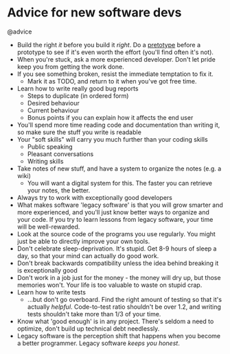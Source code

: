 # Advice for new software devs
@advice 


* Build the right *it* before you build it *right*. Do a [pretotype](http://www.pretotyping.org) before a prototype to see if it's even worth the effort (you'll find often it's not).
* When you're stuck, ask a more experienced developer. Don't let pride keep you from getting the work done.
* If you see something broken, resist the immediate temptation to fix it.
	* Mark it as TODO, and return to it when you've got free time.
* Learn how to write really good bug reports
	* Steps to duplicate (in ordered form)
	* Desired behaviour
	* Current behaviour
	* Bonus points if you can explain how it affects the end user
* You'll spend more time reading code and documentation than writing it, so make sure the stuff you write is readable
* Your "soft skills" will carry you much further than your coding skills
	* Public speaking
	* Pleasant conversations
	* Writing skills
* Take notes of new stuff, and have a system to organize the notes (e.g. a wiki)
	* You will want a digital system for this. The faster you can retrieve your notes, the better.
* Always try to work with exceptionally good developers
* What makes software 'legacy software' is that you will grow smarter and more experienced, and you'll just know better ways to organize and your code. If you try to learn lessons from legacy software, your time will be well-rewarded.
* Look at the source code of the programs you use regularly. You might just be able to directly improve your own tools.
* Don't celebrate sleep-deprivation. It's stupid. Get 8-9 hours of sleep a day, so that your mind can actually do good work.
* Don't break backwards compatibility unless the idea behind breaking it is exceptionally good
* Don't work in a job just for the money - the money will dry up, but those memories won't. Your life is too valuable to waste on stupid crap.
* Learn how to write tests
	* ...but don't go overboard. Find the right amount of testing so that it's actually *helpful*. Code-to-test ratio shouldn't be over 1.2, and writing tests shouldn't take more than 1/3 of your time.
* Know what 'good enough' is in any project. There's seldom a need to optimize, don't build up technical debt needlessly.
* Legacy software is the perception shift that happens when you become a better programmer. Legacy software *keeps you honest*.


